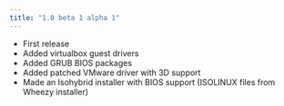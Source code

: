 ```yaml
---
title: "1.0 beta 1 alpha 1"
---
```


- First release
- Added virtualbox guest drivers
- Added GRUB BIOS packages
- Added patched VMware driver with 3D support
- Made an Isohybrid installer with BIOS support (ISOLINUX files from Wheezy installer)